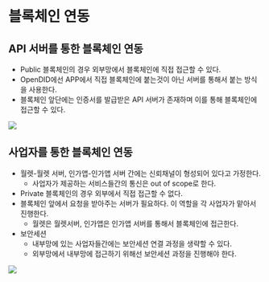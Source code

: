 # 블록체인 연동
## API 서버를 통한 블록체인 연동
- Public 블록체인의 경우 외부망에서 블록체인에 직접 접근할 수 있다.
- OpenDID에선 APP에서 직접 블록체인에 붙는것이 아닌 서버를 통해서 붙는 방식을 사용한다.
- 블록체인 앞단에는 인증서를 발급받은 API 서버가 존재하며 이를 통해 블록체인에 접근할 수 있다.

![](../../assets/api_blockcahin_connect.png)

## 사업자를 통한 블록체인 연동
- 월렛-월렛 서버, 인가앱-인가앱 서버 간에는 신뢰채널이 형성되어 있다고 가정한다.
    - 사업자가 제공하는 서비스들간의 통신은 out of scope로 한다.
- Private 블록체인의 경우 외부에서 직접 접근할 수 없다. 
- 블록체인 앞에서 요청을 받아주는 서버가 필요하다. 이 역할을 각 사업자가 맡아서 진행한다.
    - 월렛은 월렛서버, 인가앱은 인가앱 서버를 통해서 블록체인에 접근한다.
- 보안세션
    - 내부망에 있는 사업자들간에는 보안세션 연결 과정을 생략할 수 있다.
    - 외부망에서 내부망에 접근하기 위해선 보안세션 과정을 진행해야 한다.
    
![](../../assets/entity_blockchain_connect.png)
